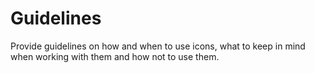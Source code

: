 # Guidelines

Provide guidelines on how and when to use icons, what to keep in mind when working with them and how not to use them.
